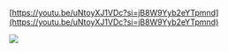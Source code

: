 
[https://youtu.be/uNtoyXJ1VDc?si=jB8W9Yyb2eYTpmnd](https://youtu.be/uNtoyXJ1VDc?si=jB8W9Yyb2eYTpmnd)

![](43n7k5w.png)
